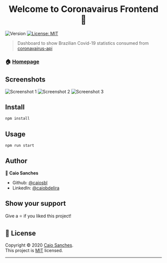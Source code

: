 
<h1 align="center">Welcome to Coronavairus Frontend 👋</h1>
<p>
  <img alt="Version" src="https://img.shields.io/badge/version-1.0.0-blue.svg?cacheSeconds=2592000" />
  <a href="https://github.com/caiosbl/coronavairus-frontend/blob/master/LICENSE" target="_blank">
    <img alt="License: MIT" src="https://img.shields.io/badge/License-MIT-yellow.svg" />
  </a>
</p>

> Dashboard to show Brazilian Covid-19 statistics consumed from [coronavairus-api](https://github.com/caiosbl/coronavairus-api)

### 🏠 [Homepage](http://coronavairus.com.br/)


 
## Screenshots
![Screenshot 1](https://drive.google.com/uc?id=11nw4dfDHZOMCK_D67SAifnJDBuAfnzps)
![Screenshot 2](https://drive.google.com/uc?id=1EYc9GqbnN_-kZjQlweZS2SmkGdZa70Ng)
![Screenshot 3](https://drive.google.com/uc?id=1DVxuc-uvahJd0iLBF-pYc9GuNM7MmX0I)
## Install

```sh
npm install
```

## Usage

```sh
npm run start
```



## Author

👤 **Caio Sanches**

* Github: [@caiosbl](https://github.com/caiosbl)
* LinkedIn: [@caiobdelira](https://linkedin.com/in/caiobdelira)

## Show your support

Give a ⭐️ if you liked this project!

## 📝 License

Copyright © 2020 [Caio Sanches](https://github.com/caiosbl).<br />
This project is [MIT](https://github.com/caiosbl/coronavairus-frontend/blob/master/LICENSE) licensed.

***
